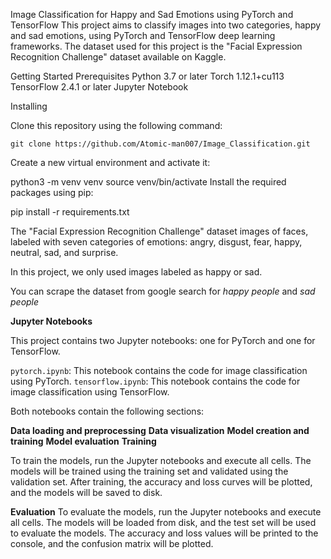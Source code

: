 Image Classification for Happy and Sad Emotions using PyTorch and TensorFlow
This project aims to classify images into two categories, happy and sad emotions, using PyTorch and TensorFlow deep learning frameworks. The dataset used for this project is the "Facial Expression Recognition Challenge" dataset available on Kaggle.

Getting Started
Prerequisites
Python 3.7 or later
Torch 1.12.1+cu113
TensorFlow 2.4.1 or later
Jupyter Notebook

Installing

Clone this repository using the following command:

```
git clone https://github.com/Atomic-man007/Image_Classification.git
```

Create a new virtual environment and activate it:


python3 -m venv venv
source venv/bin/activate
Install the required packages using pip:

pip install -r requirements.txt


The "Facial Expression Recognition Challenge" dataset images of faces, labeled with seven categories of emotions: angry, disgust, fear, happy, neutral, sad, and surprise. 

In this project, we only used images labeled as happy or sad.

You can scrape the dataset from google search for *happy people* and *sad people*

**Jupyter Notebooks**

This project contains two Jupyter notebooks: one for PyTorch and one for TensorFlow.

`pytorch.ipynb`: This notebook contains the code for image classification using PyTorch.
`tensorflow.ipynb`: This notebook contains the code for image classification using TensorFlow.


Both notebooks contain the following sections:

**Data loading and preprocessing**
**Data visualization**
**Model creation and training**
**Model evaluation**
**Training**

To train the models, run the Jupyter notebooks and execute all cells. The models will be trained using the training set and validated using the validation set. After training, the accuracy and loss curves will be plotted, and the models will be saved to disk.

**Evaluation**
To evaluate the models, run the Jupyter notebooks and execute all cells. The models will be loaded from disk, and the test set will be used to evaluate the models. The accuracy and loss values will be printed to the console, and the confusion matrix will be plotted.
